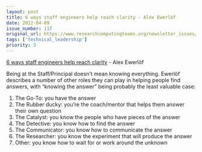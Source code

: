 ```yaml
---
layout: post
title: 6 ways staff engineers help reach clarity - Alex Ewerlöf
date: 2022-04-09
issue_number: 117
original_url: https://www.researchcomputingteams.org/newsletter_issues/0117
tags: ['technical_leadership']
priority: 3
---
```


<!-- markdownlint-disable MD033 -->
<!-- markdownlint-disable MD041 -->
<!-- markdownlint-disable MD049 -->

[6 ways staff engineers help reach clarity](https://medium.com/volvo-cars-engineering/6-ways-staff-engineers-help-reach-clarity-963c1878accb) - Alex Ewerlöf

Being at the Staff/Principal doesn’t mean knowing everything.  Ewerlöf describes a number of other roles they can play in helping people find answers, with “knowing the answer” being probably the least valuable case:

1. The Go-To: you have the answer
2. The Rubber ducky: you’re the coach/mentor that helps them answer their own question
3. The Catalyst: you know the people who have pieces of the answer
4. The Detective: you know how to find the answer
5. The Communicator:  you know how to communicate the answer
6. The Researcher: you know the experiment that will produce the answer
7. Other: you know how to wait for or work around the unknown
